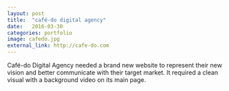 ```yaml
---
layout: post
title:  "café-do digital agency"
date:   2016-03-30
categories: portfolio
image: cafedo.jpg
external_link: http://cafe-do.com
---
```


Café-do Digital Agency needed a brand new website to represent their new vision and better communicate with their target market. It required a clean visual with a background video on its main page.